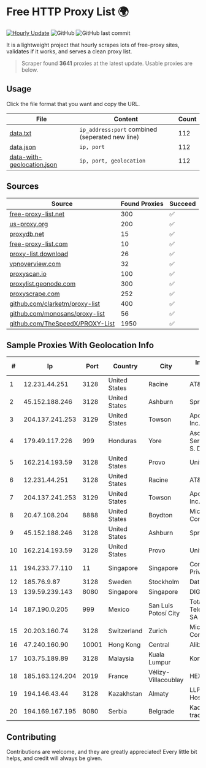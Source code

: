 
# Free HTTP Proxy List 🌍

[![Hourly Update](https://github.com/mertguvencli/http-proxy-list/actions/workflows/main.yml/badge.svg?branch=main)](https://github.com/mertguvencli/http-proxy-list/actions/workflows/main.yml)
![GitHub](https://img.shields.io/github/license/mertguvencli/http-proxy-list)
![GitHub last commit](https://img.shields.io/github/last-commit/mertguvencli/http-proxy-list)

It is a lightweight project that hourly scrapes lots of free-proxy sites, validates if it works, and serves a clean proxy list.


> Scraper found **3641** proxies at the latest update. Usable proxies are below.

## Usage

Click the file format that you want and copy the URL.


|File|Content|Count|
|----|-------|-----|
|[data.txt](https://raw.githubusercontent.com/mertguvencli/http-proxy-list/main/proxy-list/data.txt)|`ip_address:port` combined (seperated new line)|112|
|[data.json](https://raw.githubusercontent.com/mertguvencli/http-proxy-list/main/proxy-list/data.json)|`ip, port`|112|
|[data-with-geolocation.json](https://raw.githubusercontent.com/mertguvencli/http-proxy-list/main/proxy-list/data-with-geolocation.json)|`ip, port, geolocation`|112|

## Sources

|Source|Found Proxies|Succeed|
|------|-------------|-------|
|[free-proxy-list.net](https://free-proxy-list.net)|300|✅|
|[us-proxy.org](https://www.us-proxy.org)|200|✅|
|[proxydb.net](http://proxydb.net)|15|✅|
|[free-proxy-list.com](https://free-proxy-list.com/?page=&port=&type%5B%5D=http&type%5B%5D=https&up_time=0&search=Search)|10|✅|
|[proxy-list.download](https://www.proxy-list.download/HTTP)|26|✅|
|[vpnoverview.com](https://vpnoverview.com/privacy/anonymous-browsing/free-proxy-servers)|32|✅|
|[proxyscan.io](https://www.proxyscan.io)|100|✅|
|[proxylist.geonode.com](https://proxylist.geonode.com/api/proxy-list?limit=300&page=1&sort_by=lastChecked&sort_type=desc&protocols=http,https)|300|✅|
|[proxyscrape.com](https://api.proxyscrape.com/v2/?request=displayproxies&protocol=http&timeout=10000&country=all&ssl=all&anonymity=all)|252|✅|
|[github.com/clarketm/proxy-list](https://raw.githubusercontent.com/clarketm/proxy-list/master/proxy-list-raw.txt)|400|✅|
|[github.com/monosans/proxy-list](https://raw.githubusercontent.com/monosans/proxy-list/main/proxies/http.txt)|56|✅|
|[github.com/TheSpeedX/PROXY-List](https://raw.githubusercontent.com/TheSpeedX/PROXY-List/master/http.txt)|1950|✅|


## Sample Proxies With Geolocation Info

|#|Ip|Port|Country|City|Internet Service Provider|
|-|--|----|-------|----|-------------------------|
|1|12.231.44.251|3128|United States|Racine|AT&T Services, Inc.|
|2|45.152.188.246|3128|United States|Ashburn|Sprint|
|3|204.137.241.253|3129|United States|Towson|Apogee Telecom Inc.|
|4|179.49.117.226|999|Honduras|Yore|Asociacion De Servicio De Internet S. De RL.|
|5|162.214.193.59|3128|United States|Provo|Unified Layer|
|6|12.231.44.251|3128|United States|Racine|AT&T Services, Inc.|
|7|204.137.241.253|3129|United States|Towson|Apogee Telecom Inc.|
|8|20.47.108.204|8888|United States|Boydton|Microsoft Corporation|
|9|45.152.188.246|3128|United States|Ashburn|Sprint|
|10|162.214.193.59|3128|United States|Provo|Unified Layer|
|11|194.233.77.110|11|Singapore|Singapore|Contabo Asia Private Limited|
|12|185.76.9.87|3128|Sweden|Stockholm|DataCamp Limited|
|13|139.59.239.143|8080|Singapore|Singapore|DIGITALOCEAN|
|14|187.190.0.205|999|Mexico|San Luis Potosí City|Total Play Telecomunicaciones SA De CV|
|15|20.203.160.74|3128|Switzerland|Zurich|Microsoft Corporation|
|16|47.240.160.90|10001|Hong Kong|Central|Alibaba.com LLC|
|17|103.75.189.89|3128|Malaysia|Kuala Lumpur|Kon Jew Chung|
|18|185.163.124.204|2019|France|Vélizy-Villacoublay|HEXATOM s.a.r.l.|
|19|194.146.43.44|3128|Kazakhstan|Almaty|LLP "Kompaniya Hoster.KZ"|
|20|194.169.167.195|8080|Serbia|Belgrade|Kadri Haxhiaj trading as "B.I."|



## Contributing

Contributions are welcome, and they are greatly appreciated! Every
little bit helps, and credit will always be given.

